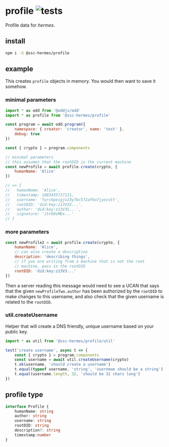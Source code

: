 # profile ![tests](https://github.com/ssc-hermes/profile/actions/workflows/nodejs.yml/badge.svg)

Profile data for *hermes*.

## install
```bash
npm i -S @ssc-hermes/profile
```

## example
This creates `profile` objects in memory. You would then want to save it somehow.

### minimal parameters
```js
import * as odd from '@oddjs/odd'
import * as profile from '@ssc-hermes/profile'

const program = await odd.program({
    namespace: { creator: 'creator', name: 'test' },
    debug: true
})

const { crypto } = program.components

// minimal parameters
// this assumes that the rootDID is the current machine
const newProfile = await profile.create(crypto, {
    humanName: 'Alice'
})

// => {
//   humanName: 'Alice',
//   timestamp: 1683435717111,
//   username: 'fyrckpeigjv23y7bc572af6o7jyovstt',
//   rootDID: 'did:key:z13V3S...',
//   author: 'did:key:z13V3S...',
//   signature: 'i5rb0sMDx...'
// }
```

### more parameters
```js
const newProfile2 = await profile.create(crypto, {
    humanName: 'Alice',
    // can also create a description
    description: 'describing things',
    // if you are writing from a machine that is not the root
    // machine, pass in the rootDID
    rootDID: 'did:key:z13V3...'
})
```

Then a server reading this message would need to see a UCAN that says that
the given `newProfileTwo.author` has been authorized by the `rootDID`
to make changes to this username, and also check that the given username is
related to the `rootDID`.

### util.createUsername
Helper that will create a DNS friendly, unique username based on your public key.

```js
import * as util from '@ssc-hermes/profile/util'

test('create username', async t => {
    const { crypto } = program.components
    const username = await util.createUsername(crypto)
    t.ok(username, 'should create a username')
    t.equal(typeof username, 'string', 'usernmae should be a string')
    t.equal(username.length, 32, 'should be 32 chars long')
})
```

## profile type

```ts
interface Profile {
    humanName: string
    author: string
    username: string
    rootDID: string
    description?: string
    timestamp:number
}
```
